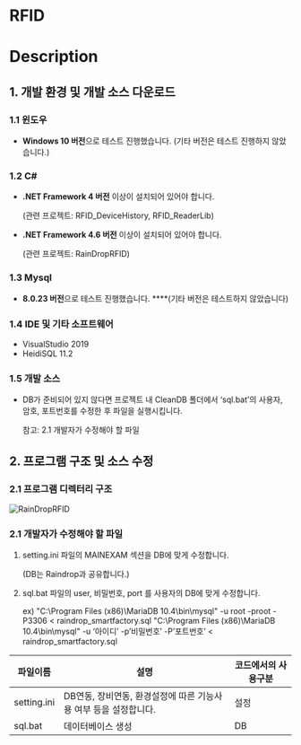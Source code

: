 # RFID

# Description

## 1. 개발 환경 및 개발 소스 다운로드

### 1.1 윈도우

- **Windows 10 버전**으로 테스트 진행했습니다. (기타 버전은 테스트 진행하지 않았습니다.)

### 1.2 C#

- **.NET Framework 4 버전** 이상이 설치되어 있어야 합니다.
    
    (관련 프로젝트: RFID_DeviceHistory, RFID_ReaderLib)
    
- **.NET Framework 4.6 버전** 이상이 설치되어 있어야 합니다.
    
    (관련 프로젝트: RainDropRFID)
    

### 1.3 Mysql

- **8.0.23 버전**으로 테스트 진행했습니다. ****(기타 버전은 테스트하지 않았습니다)

### 1.4 IDE  및 기타 소프트웨어

- VisualStudio 2019
- HeidiSQL  11.2

### 1.5 개발 소스

- DB가 준비되어 있지 않다면 프로젝트 내 CleanDB 폴더에서 ‘sql.bat’의 사용자, 암호, 포트번호를 수정한 후 파일을 실행시킵니다.
    
    참고:  2.1 개발자가 수정해야 할 파일
    

## 2. 프로그램 구조 및 소스 수정

### 2.1 프로그램 디렉터리 구조

![RainDropRFID](https://user-images.githubusercontent.com/120069592/207230256-aa141f34-4af8-4e1c-8f58-af10f955490f.png)


### 2.1 개발자가 수정해야 할 파일

1. setting.ini 파일의 MAINEXAM 섹션을 DB에 맞게 수정합니다.
    
    (DB는 Raindrop과 공유합니다.)
    
2. sql.bat 파일의  user, 비밀번호, port 를 사용자의 DB에 맞게 수정합니다. 
    
    ex) "C:\Program Files (x86)\MariaDB 10.4\bin\mysql" -u root -proot -P3306 < raindrop_smartfactory.sql
    "C:\Program Files (x86)\MariaDB 10.4\bin\mysql" -u ‘아이디’ -p’비밀번호’ -P’포트번호’ < raindrop_smartfactory.sql
    

| 파일이름 | 설명 | 코드에서의 사용구분 |
| --- | --- | --- |
| setting.ini  | DB연동, 장비연동, 환경설정에 따른 기능사용 여부 등을 설정합니다. | 설정 |
| sql.bat | 데이터베이스 생성 | DB |

